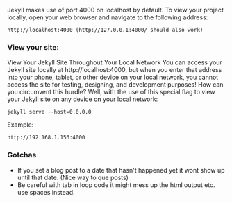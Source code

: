 Jekyll makes use of port 4000 on localhost by default. To view your project locally, open your web browser and navigate to the following address:

```
http://localhost:4000 (http://127.0.0.1:4000/ should also work)
```

### View your site:
View Your Jekyll Site Throughout Your Local Network
You can access your Jekyll site locally at http://localhost:4000, but when you enter that address into your phone, tablet, or other device on your local network, you cannot access the site for testing, designing, and development purposes! How can you circumvent this hurdle? Well, with the use of this special flag to view your Jekyll site on any device on your local network:

```
jekyll serve --host=0.0.0.0
```
Example:
```
http://192.168.1.156:4000
```

### Gotchas
- If you set a blog post to a date that hasn't happened yet it wont show up until that date. (Nice way to que posts)
- Be careful with tab in loop code it might mess up the html output etc. use spaces instead. 
